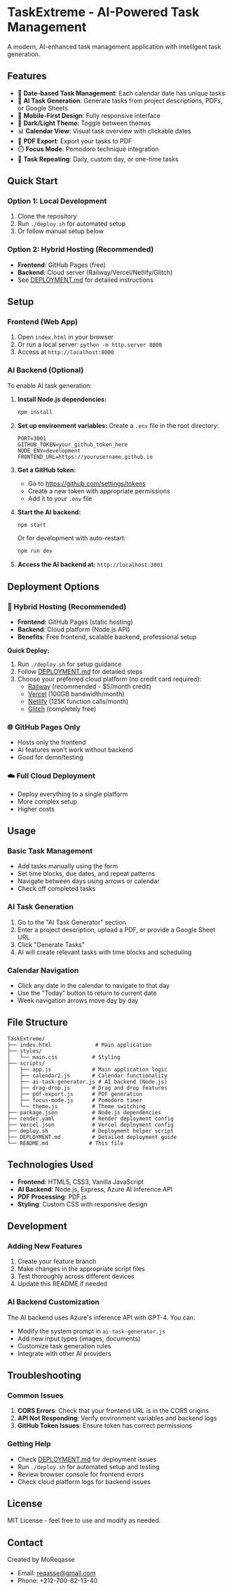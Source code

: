 # TaskExtreme - AI-Powered Task Management

A modern, AI-enhanced task management application with intelligent task generation.

## Features

- 📅 **Date-based Task Management**: Each calendar date has unique tasks
- 🤖 **AI Task Generation**: Generate tasks from project descriptions, PDFs, or Google Sheets
- 📱 **Mobile-First Design**: Fully responsive interface
- 🎨 **Dark/Light Theme**: Toggle between themes
- 📊 **Calendar View**: Visual task overview with clickable dates
- 📄 **PDF Export**: Export your tasks to PDF
- ⏱️ **Focus Mode**: Pomodoro technique integration
- 🔄 **Task Repeating**: Daily, custom day, or one-time tasks

## Quick Start

### Option 1: Local Development
1. Clone the repository
2. Run `./deploy.sh` for automated setup
3. Or follow manual setup below

### Option 2: Hybrid Hosting (Recommended)
- **Frontend**: GitHub Pages (free)
- **Backend**: Cloud server (Railway/Vercel/Netlify/Glitch)
- See [DEPLOYMENT.md](DEPLOYMENT.md) for detailed instructions

## Setup

### Frontend (Web App)
1. Open `index.html` in your browser
2. Or run a local server: `python -m http.server 8000`
3. Access at `http://localhost:8000`

### AI Backend (Optional)
To enable AI task generation:

1. **Install Node.js dependencies:**
   ```bash
   npm install
   ```

2. **Set up environment variables:**
   Create a `.env` file in the root directory:
   ```
   PORT=3001
   GITHUB_TOKEN=your_github_token_here
   NODE_ENV=development
   FRONTEND_URL=https://yourusername.github.io
   ```

3. **Get a GitHub token:**
   - Go to https://github.com/settings/tokens
   - Create a new token with appropriate permissions
   - Add it to your `.env` file

4. **Start the AI backend:**
   ```bash
   npm start
   ```
   Or for development with auto-restart:
   ```bash
   npm run dev
   ```

5. **Access the AI backend at:** `http://localhost:3001`

## Deployment Options

### 🚀 Hybrid Hosting (Recommended)
- **Frontend**: GitHub Pages (static hosting)
- **Backend**: Cloud platform (Node.js API)
- **Benefits**: Free frontend, scalable backend, professional setup

**Quick Deploy:**
1. Run `./deploy.sh` for setup guidance
2. Follow [DEPLOYMENT.md](DEPLOYMENT.md) for detailed steps
3. Choose your preferred cloud platform (no credit card required):
   - [Railway](https://railway.app) (recommended - $5/month credit)
   - [Vercel](https://vercel.com) (100GB bandwidth/month)
   - [Netlify](https://netlify.com) (125K function calls/month)
   - [Glitch](https://glitch.com) (completely free)

### 🌐 GitHub Pages Only
- Hosts only the frontend
- AI features won't work without backend
- Good for demo/testing

### ☁️ Full Cloud Deployment
- Deploy everything to a single platform
- More complex setup
- Higher costs

## Usage

### Basic Task Management
- Add tasks manually using the form
- Set time blocks, due dates, and repeat patterns
- Navigate between days using arrows or calendar
- Check off completed tasks

### AI Task Generation
1. Go to the "AI Task Generator" section
2. Enter a project description, upload a PDF, or provide a Google Sheet URL
3. Click "Generate Tasks"
4. AI will create relevant tasks with time blocks and scheduling

### Calendar Navigation
- Click any date in the calendar to navigate to that day
- Use the "Today" button to return to current date
- Week navigation arrows move day by day

## File Structure

```
TaskExtreme/
├── index.html              # Main application
├── styles/
│   └── main.css           # Styling
├── scripts/
│   ├── app.js             # Main application logic
│   ├── calendar2.js       # Calendar functionality
│   ├── ai-task-generator.js # AI backend (Node.js)
│   ├── drag-drop.js       # Drag and drop features
│   ├── pdf-export.js      # PDF generation
│   ├── focus-mode.js      # Pomodoro timer
│   └── theme.js           # Theme switching
├── package.json           # Node.js dependencies
├── render.yaml            # Render deployment config
├── vercel.json            # Vercel deployment config
├── deploy.sh              # Deployment helper script
├── DEPLOYMENT.md          # Detailed deployment guide
└── README.md             # This file
```

## Technologies Used

- **Frontend**: HTML5, CSS3, Vanilla JavaScript
- **AI Backend**: Node.js, Express, Azure AI Inference API
- **PDF Processing**: PDF.js
- **Styling**: Custom CSS with responsive design

## Development

### Adding New Features
1. Create your feature branch
2. Make changes in the appropriate script files
3. Test thoroughly across different devices
4. Update this README if needed

### AI Backend Customization
The AI backend uses Azure's inference API with GPT-4. You can:
- Modify the system prompt in `ai-task-generator.js`
- Add new input types (images, documents)
- Customize task generation rules
- Integrate with other AI providers

## Troubleshooting

### Common Issues
1. **CORS Errors**: Check that your frontend URL is in the CORS origins
2. **API Not Responding**: Verify environment variables and backend logs
3. **GitHub Token Issues**: Ensure token has correct permissions

### Getting Help
- Check [DEPLOYMENT.md](DEPLOYMENT.md) for deployment issues
- Run `./deploy.sh` for automated setup and testing
- Review browser console for frontend errors
- Check cloud platform logs for backend issues

## License

MIT License - feel free to use and modify as needed.

## Contact

Created by MoReqasse
- Email: reqasse@gmail.com
- Phone: +212-700-82-13-40 